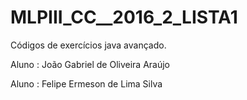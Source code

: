 # MLPIII_CC__2016_2_LISTA1
Códigos de exercícios java avançado.

Aluno : João Gabriel de Oliveira Araújo

Aluno : Felipe Ermeson de Lima Silva
